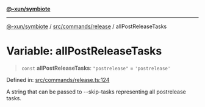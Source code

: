 [**@-xun/symbiote**](../../../../README.md)

***

[@-xun/symbiote](../../../../README.md) / [src/commands/release](../README.md) / allPostReleaseTasks

# Variable: allPostReleaseTasks

> `const` **allPostReleaseTasks**: `"postrelease"` = `'postrelease'`

Defined in: [src/commands/release.ts:124](https://github.com/Xunnamius/symbiote/blob/15d3444639e5919af49429f7c60a387a77f22b82/src/commands/release.ts#L124)

A string that can be passed to --skip-tasks representing all postrelease
tasks.
